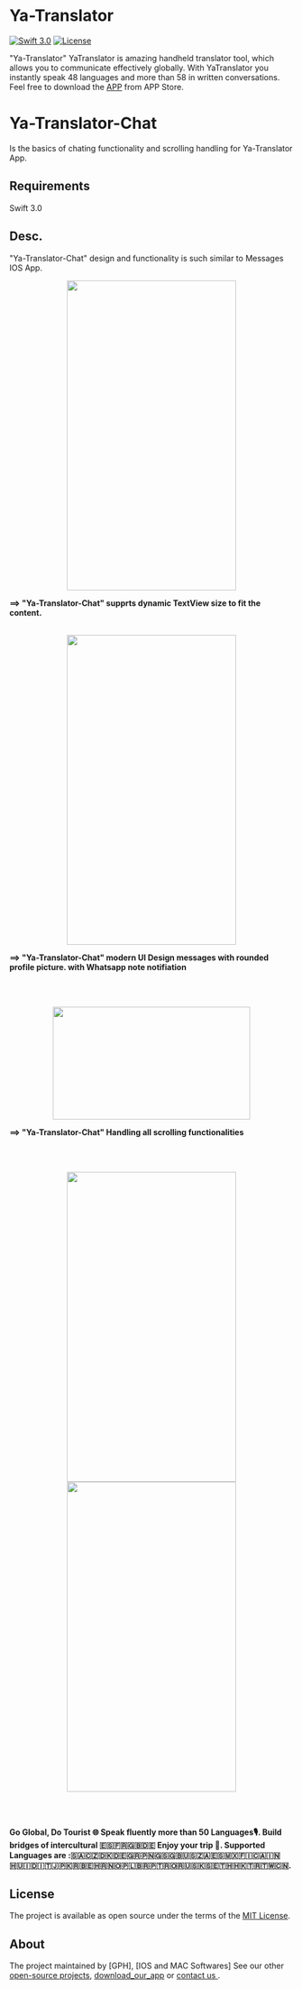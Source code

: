 # Ya-Translator
 
[![Swift 3.0](https://img.shields.io/badge/Swift-3.0-orange.svg?style=flat)](https://swift.org/)
[![License](https://img.shields.io/cocoapods/l/ParallaxView.svg)](https://github.com/PGSSoft/ParallaxView/LICENSE.md)


"Ya-Translator" YaTranslator is amazing handheld translator tool, which allows you to communicate effectively globally. With YaTranslator you instantly speak 48 languages and more than 58 in written conversations. Feel free to download the [APP](https://itunes.apple.com/us/app/iweather-fc/id1178484560?mt=8) from APP Store.
 
# Ya-Translator-Chat

Is the basics of chating functionality and scrolling handling for Ya-Translator App.
 
## Requirements

Swift 3.0

## Desc. 

"Ya-Translator-Chat" design and functionality is such similar to Messages IOS App.

 <div align="center">
 
   <img src="http://katikids.com/ichat-gif.gif" height="550" width="300">
  </div>  

 
 <B> ==> "Ya-Translator-Chat" supprts dynamic TextView size to fit the content. </B>
 <br><br>
 <div align="center">
 
  <img src="http://katikids.com/DynamicTapping.png" height="550" width="300">
 
  </div>  

 
<B> ==> "Ya-Translator-Chat" modern UI Design messages with rounded profile picture. with Whatsapp note notifiation</B>

   <br><br>
  
 <div align="center">
 
  <img src="http://katikids.com/MessageDesign.png" height="200" width="350">
 
 
  </div>
  
<B> ==> "Ya-Translator-Chat" Handling all scrolling functionalities </B>

 <div align="center">

 <br><br>

 <figure>
  <img src="http://katikids.com/ScrollDesign1.png" height="550" width="300">
   <img src="http://katikids.com/ScrollDesign2.png" height="550" width="300">
</figure>

 
  </div>
 <br><br>
 
 
<B> Go Global, Do Tourist 🌐
Speak fluently more than 50 Languages🎙.
Build bridges of intercultural 🇪🇸🇫🇷🇬🇧🇩🇪
Enjoy your trip 🌴.
Supported Languages are :🇸🇦🇨🇿🇩🇰🇩🇪🇬🇷🇵🇳🇬🇸🇬🇧🇺🇸🇿🇦🇪🇸🇲🇽🇫🇮🇨🇦🇮🇳🇭🇺🇮🇩🇮🇹🇯🇵🇰🇷🇧🇪🇭🇷🇳🇴🇵🇱🇧🇷🇵🇹🇷🇴🇷🇺🇸🇰🇸🇪🇹🇭🇭🇰🇹🇷🇹🇼🇨🇳.</B>
  
 
## License

The project is available as open source under the terms of the [MIT License](http://opensource.org/licenses/MIT).

 
## About

The project maintained by [GPH], [IOS and MAC Softwares]
See our other [open-source projects](https://itunes.apple.com/us/app/iweather-fc/id1178484560?mt=8), [download_our_app](https://itunes.apple.com/us/app/iweather-fc/id1178484560?mt=8) or [contact us ](https://twitter.com/MIhmouda).

